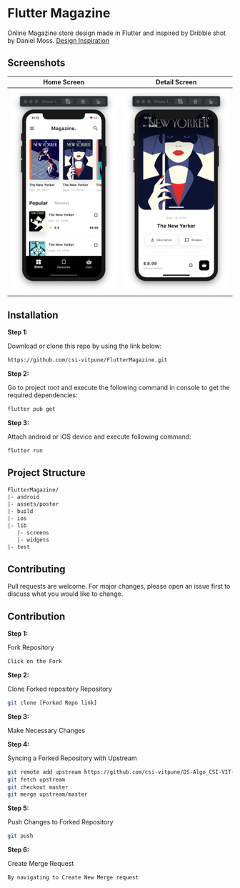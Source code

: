 # Flutter Magazine

Online Magazine store design made in Flutter and inspired by Dribble shot by Daniel Moss. [Design Inspiration](https://dribbble.com/shots/6654840-Magazine-Store)

## Screenshots

|                    Home Screen                |                    Detail Screen                 | 
| :-------------------------------------------: | :----------------------------------------------: | 
| ![Home Screen](screenshot02.png) | ![Detail Screen](screenshot01.png) |

## Installation

**Step 1:**

Download or clone this repo by using the link below:

```bash
https://github.com/csi-vitpune/FlutterMagazine.git
```

**Step 2:**

Go to project root and execute the following command in console to get the required dependencies: 

```bash
flutter pub get 
```

**Step 3:**

Attach android or iOS device and execute following command: 

```bash
flutter run 
```

## Project Structure

```
FlutterMagazine/
|- android
|- assets/poster
|- build
|- ios
|- lib
   |- screens
   |- widgets
|- test
```

## Contributing
Pull requests are welcome. For major changes, please open an issue first to discuss what you would like to change.

##  Contribution

**Step 1:**

Fork Repository

```bash
Click on the Fork
```

**Step 2:**

Clone Forked repository Repository

```bash
git clone [Forked Repo link]
```

**Step 3:**

Make Necessary Changes

**Step 4:**

Syncing a Forked Repository with Upstream

```bash
git remote add upstream https://github.com/csi-vitpune/DS-Algo_CSI-VIT-Pune.git
git fetch upstream
git checkout master
git merge upstream/master
```

**Step 5:**

Push Changes to Forked Repository

```bash
git push
```

**Step 6:**

Create Merge Request

```bash
By navigating to Create New Merge request
```

